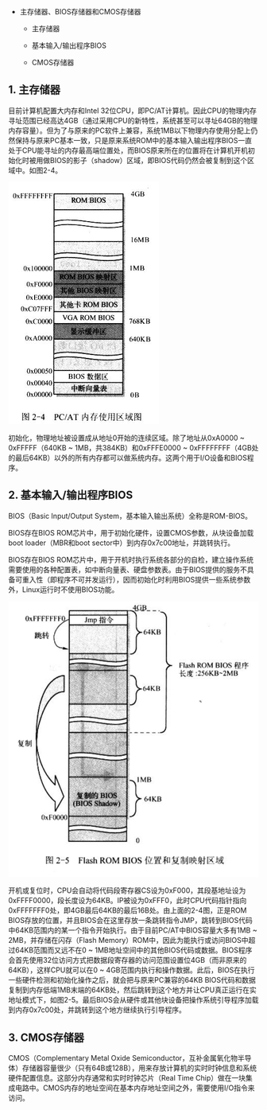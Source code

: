 - 主存储器、BIOS存储器和CMOS存储器

    - 主存储器

    - 基本输入/输出程序BIOS

    - CMOS存储器

## 1. 主存储器

目前计算机配置大内存和Intel 32位CPU，即PC/AT计算机。因此CPU的物理内存寻址范围已经高达4GB（通过采用CPU的新特性，系统甚至可以寻址64GB的物理内存容量）。但为了与原来的PC软件上兼容，系统1MB以下物理内存使用分配上仍然保持与原来PC基本一致，只是原来系统ROM中的基本输入输出程序BIOS一直处于CPU能寻址的内存最高端位置处，而BIOS原来所在的位置将在计算机开机初始化时被用做BIOS的影子（shadow）区域，即BIOS代码仍然会被复制到这个区域中。如图2-4。

![2-4 PC/AT内存使用区域](images/3.png)

初始化，物理地址被设置成从地址0开始的连续区域。除了地址从0xA0000 ~ 0xFFFFF（640KB ~ 1MB，共384KB）和0xFFFE0000 ~ 0xFFFFFFFF（4GB处的最后64KB）以外的所有内存都可以做系统内存。这两个用于I/O设备和BIOS程序。

## 2. 基本输入/输出程序BIOS

BIOS（Basic Input/Output System，基本输入输出系统）全称是ROM-BIOS。

BIOS存在BIOS ROM芯片中，用于初始化硬件，设置CMOS参数，从块设备加载boot loader（MBR和boot sector中）到内存0x7c00地址，并跳转执行。

BIOS存在BIOS ROM芯片中，用于开机时执行系统各部分的自检，建立操作系统需要使用的各种配置表，如中断向量表、硬盘参数表。由于BIOS提供的服务不具备可重入性（即程序不可并发运行），因而初始化时利用BIOS提供一些系统参数外，Linux运行时不使用BIOS功能。

![2-5 Flash ROM BIOS位置和复制映射区域](images/4.png)

开机或复位时，CPU会自动将代码段寄存器CS设为0xF000，其段基地址设为0xFFFF0000，段长度设为64KB。IP被设为0xFFF0，此时CPU代码指针指向0xFFFFFFF0处，即4GB最后64KB的最后16B处。由上面的2-4图，正是ROM BIOS存放的位置，并且BIOS会在这里存放一条跳转指令JMP，跳转到BIOS代码中64KB范围内的某一个指令开始执行。由于目前PC/AT中BIOS容量大多有1MB ~ 2MB，并存储在闪存（Flash Memory）ROM中，因此为能执行或访问BIOS中超过64KB范围而又远不在0 ~ 1MB地址空间中的其他BIOS代码或数据。BIOS程序会首先使用32位访问方式把数据段寄存器的访问范围设置位4GB（而非原来的64KB），这样CPU就可以在0 ~ 4GB范围内执行和操作数据。此后，BIOS在执行一些硬件检测和初始化操作之后，就会把与原来PC兼容的64KB BIOS代码和数据复制到内存低端1MB末端的64KB处，然后跳转到这个地方并让CPU真正运行在实地址模式下，如图2-5。最后BIOS会从硬件或其他块设备把操作系统引导程序加载到内存0x7c00处，并跳转到这个地方继续执行引导程序。

## 3. CMOS存储器

CMOS（Complementary Metal Oxide Semiconductor，互补金属氧化物半导体）存储器容量很少（只有64B或128B），用来存放计算机的实时时钟信息和系统硬件配置信息。这部分内存通常和实时时钟芯片（Real Time Chip）做在一块集成电路中。CMOS内存的地址空间在基本内存地址空间之外，需要使用I/O指令来访问。